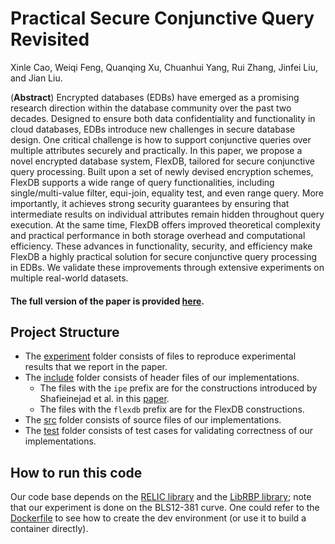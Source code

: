 # Practical Secure Conjunctive Query Revisited

Xinle Cao, Weiqi Feng, Quanqing Xu, Chuanhui Yang, Rui Zhang, Jinfei Liu, and Jian Liu.

(**Abstract**) Encrypted databases (EDBs) have emerged as a promising research direction within the database community over the past two decades. Designed to ensure both data confidentiality and functionality in cloud databases, EDBs introduce new challenges in secure database design. One critical challenge is how to support conjunctive queries over multiple attributes securely and practically. In this paper, we propose a novel encrypted database system, FlexDB, tailored for secure conjunctive query processing. Built upon a set of newly devised encryption schemes, FlexDB supports a wide range of query functionalities, including single/multi-value filter, equi-join, equality test, and even range query. More importantly, it achieves strong security guarantees by ensuring that intermediate results on individual attributes remain hidden throughout query execution. At the same time, FlexDB offers improved theoretical complexity and practical performance in both storage overhead and computational efficiency. These advances in functionality, security, and efficiency make FlexDB a highly practical solution for secure conjunctive query processing in EDBs. We validate these improvements through extensive experiments on multiple real-world datasets.

#### The full version of the paper is provided [here](Full_Version_Practical_Secure_Conjunctive_Query_Revisited.pdf).

## Project Structure
- The [experiment](experiment) folder consists of files to reproduce experimental results that we report in the paper.
- The [include](include) folder consists of header files of our implementations.
    - The files with the `ipe` prefix are for the constructions introduced by Shafieinejad et al. in this [paper](https://arxiv.org/pdf/2103.05792).
    - The files with the `flexdb` prefix are for the $\textsf{FlexDB}$ constructions.
- The [src](src) folder consists of source files of our implementations.
- The [test](test) folder consists of test cases for validating correctness of our implementations.

## How to run this code
Our code base depends on the [RELIC library](https://github.com/relic-toolkit/relic) and the [LibRBP library](https://github.com/WeiqiNs/LibRBP); note that our experiment is done on the BLS12-381 curve. One could refer to the [Dockerfile](Dockerfile) to see how to create the dev environment (or use it to build a container directly).
